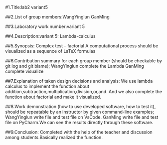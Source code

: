 #1.Title:lab2 variant5

##2.List of group members:WangYinglun GanMing

##3.Laboratory work number:variant 5 

##4.Description:variant 5: Lambda-calculus 
  
##5.Synopsis:
    Complex test – factorial
    A computational process should be visualized as a sequence of LaTeX formulas 

##6.Contribution summary for each group member (should be checkable by git log and git blame);
 WangYinglun complete the Lambda
 GanMing complete visualize

##7.Explanation of taken design decisions and analysis:
 We use lambda calculus to implement the function about addition,subtraction,multiplication,division,or,and.
And we also complete the function about factorial and make it visualized.
  
##8.Work demonstration (how to use developed software, how to test it), should be repeatable by an instructor by given command-line examples;
WangYinglun write file and test file on VsCode. GanMing write file and test file on  PyCharm.We can see the results directly through these software.
      
      
##9.Conclusion:
 Completed with the help of the teacher and discussion among students.Basically realized the function.